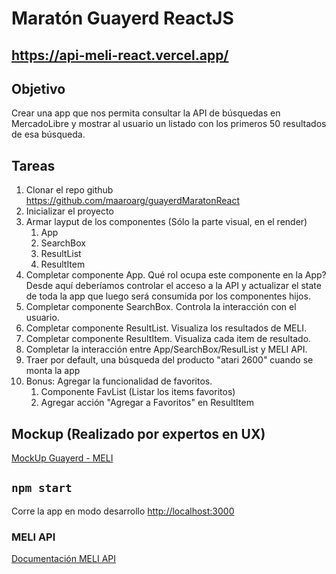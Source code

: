 # Maratón Guayerd ReactJS

## https://api-meli-react.vercel.app/


## Objetivo

Crear una app que nos permita consultar la API de búsquedas en MercadoLibre y mostrar al usuario un listado con los primeros 50 resultados de esa búsqueda.

## Tareas

1. Clonar el repo github https://github.com/maaroarg/guayerdMaratonReact
2. Inicializar el proyecto
3. Armar layput de los componentes (Sólo la parte visual, en el render)
   1. App
   2. SearchBox
   3. ResultList
   4. ResultItem
4. Completar componente App. Qué rol ocupa este componente en la App?
   Desde aquí deberíamos controlar el acceso a la API y actualizar el state de toda la app que luego será consumida por los componentes hijos.
5. Completar componente SearchBox. Controla la interacción con el usuario.
6. Completar componente ResultList. Visualiza los resultados de MELI.
7. Completar componente ResultItem. Visualiza cada item de resultado.
8. Completar la interacción entre App/SearchBox/ResulList y MELI API.
9. Traer por default, una búsqueda del producto "atari 2600" cuando se monta la app
10. Bonus: Agregar la funcionalidad de favoritos.
    1. Componente FavList (Listar los items favoritos)
    2. Agregar acción "Agregar a Favoritos" en ResultItem

## Mockup (Realizado por expertos en UX)

[MockUp Guayerd - MELI](https://github.com/maaroarg/guayerdMaratonReact/blob/master/mockupGuayerdMELI.png)

## `npm start`

Corre la app en modo desarrollo
[http://localhost:3000](http://localhost:3000)

### MELI API

[Documentación MELI API](https://developers.mercadolibre.com.ar/es_ar/items-y-busquedas#Obtener-%C3%ADtems-de-una-consulta-de-b%C3%BAsqueda)
